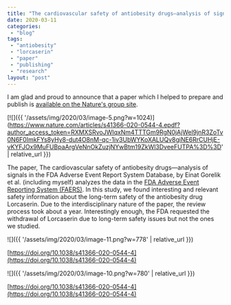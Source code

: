 ```yaml
---
title: "The cardiovascular safety of antiobesity drugs—analysis of signals in the FDA Adverse Event Report System Database"
date: 2020-03-11
categories: 
 - "blog"
tags: 
 - "antiobesity"
 - "lorcaserin"
 - "paper"
 - "publishing"
 - "research"
layout: "post"
---
```


I am glad and proud to announce that a paper which I helped to prepare and publish is [available on the Nature's group site](https://www.nature.com/articles/s41366-020-0544-4.epdf?author_access_token=RXMXSRvoJWIqxNm4TTTGm9RgN0jAjWel9jnR3ZoTv0N6F0ImkFYs8yHy8-dut4O8nM-qc-1iv3UbWYKoXALUQv8giNE6RrCUHjE-vKYFJOx9MuFUBpaArgVeNnOkZuzjNYwBtm19ZkWl3DveeFUTPA%3D%3D).

[![]({{ '/assets/img/2020/03/image-5.png?w=1024)](https://www.nature.com/articles/s41366-020-0544-4.epdf?author_access_token=RXMXSRvoJWIqxNm4TTTGm9RgN0jAjWel9jnR3ZoTv0N6F0ImkFYs8yHy8-dut4O8nM-qc-1iv3UbWYKoXALUQv8giNE6RrCUHjE-vKYFJOx9MuFUBpaArgVeNnOkZuzjNYwBtm19ZkWl3DveeFUTPA%3D%3D' | relative_url }})

The paper, The cardiovascular safety of antiobesity drugs—analysis of signals in the FDA Adverse Event Report System Database, by Einat Gorelik et al. (including myself) analyzes the data in the [FDA Adverse Event Reporting System (FAERS)](https://www.fda.gov/drugs/questions-and-answers-fdas-adverse-event-reporting-system-faers/fda-adverse-event-reporting-system-faers-public-dashboard). In this study, we found interesting and relevant safety information about the long-term safety of the antiobesity drug Lorcaserin. Due to the interdisciplinary nature of the paper, the review process took about a year. Interestingly enough, the FDA requested the withdrawal of Lorcaserin due to long-term safety issues but not the ones we studied.


![]({{ '/assets/img/2020/03/image-11.png?w=778' | relative_url }})

[https://doi.org/10.1038/s41366-020-0544-4](https://doi.org/10.1038/s41366-020-0544-4)

![]({{ '/assets/img/2020/03/image-10.png?w=780' | relative_url }})

[https://doi.org/10.1038/s41366-020-0544-4](https://doi.org/10.1038/s41366-020-0544-4)

